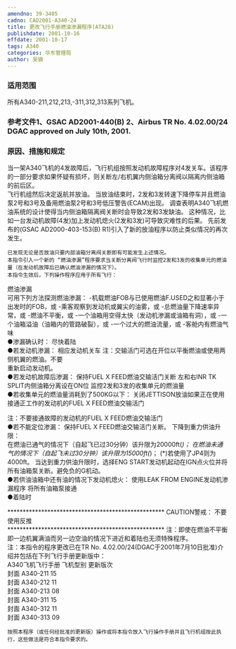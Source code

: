 ```yaml
---
amendno: 39-3405  
cadno: CAD2001-A340-24  
title: 更改飞行手册燃油渗漏程序(ATA28)  
publishdate: 2001-10-16  
effdate: 2001-10-17  
tags: A340  
categories: 华东管理局  
author: 吴镝  
---
```

  
### 适用范围  
所有A340-211,212,213,-311,312,313系列飞机。  
  
<!--more-->  
### 参考文件1、GSAC AD2001-440(B) 2、Airbus TR No. 4.02.00/24 DGAC approved on July 10th, 2001.  
  
### 原因、措施和规定  
当一架A340飞机的4发故障后，飞行机组按照发动机故障程序对4发关车。该程序的一部分要求如果怀疑有损坏，则关断左/右机翼内侧油箱分离阀以隔离内侧油箱的前后区。  
    飞行机组然后决定返航并放油。     当放油结束时，2发和3发转速下降停车并且燃油泵2号和3号及备用燃油泵2号和3号低压警告(ECAM)出现。     调查表明A340飞机燃油系统的设计使得当内侧油箱隔离阀关断时会导致2发和3发缺油。     这种情况，比如一台发动机故障(4发)加上发动机熄火(2发和3发)可导致灾难性的后果。     先前发布的(GSAC AD2000-403-153(B) R1)引入了新的放油程序以防止类似情况的再次发生。  
  
    已发现无论是否放油只要内部油箱分离阀关断即有可能发生上述情况。  
    本指令引入一个新的 “燃油渗漏”程序要求当关断分离阀飞行时监控2发和3发的收集单元的燃油量（在发动机故障后已确认燃油渗漏的情况下）。  
    本指令生效后，下列操作程序应用于所有飞行：  
燃油渗漏  
可用下列方法探测燃油渗漏： -机载燃油FOB与已使用燃油F.USED之和显著小于出发时的FOB，或 -乘客观察到发动机或翼尖的油雾，或 -总燃油量下降速率异常，或 -燃油不平衡，或 -一个油箱用空得太快（发动机渗漏或油箱有洞），或 -一个油箱溢油（油箱内的管路破裂），或 -一个过大的燃油流量，或 -客舱内有燃油气味  
●渗漏确认时： 尽快着陆  
●若发动机渗漏： 相应发动机关车   注：交输活门可选在开位以平衡燃油或使用两侧机翼的燃油。不要  
重新启动发动机。  
●若发动机故障后渗漏： 保持FUEL X FEED燃油交输活门关断   左和右INR TK SPLIT内侧油箱分离设在ON位 监控2发和3发的收集单元的燃油量  
●若收集单元的燃油量消耗到了500KG以下：   关闭JETTISON放油如果正在使用 接通正工作的发动机的FUEL X FEED燃油交输活门  
  
  
注：不要接通故障的发动机的FUEL X FEED燃油交输活门  
●若不能定位渗漏： 保持FUEL X FEED燃油交输活门关断。 下降到重力供油升限：  
    在燃油已通气的情况下（自起飞已过30分钟）该升限为20000ft(*)；     在燃油未通气的情况下（自起飞未过30分钟）该升限为15000ft(*)； (*)若使用了JP4则为4000ft。 当达到重力供油升限时，选择ENG START发动机起动在IGN点火位并将所有油箱泵关断。避免负的G机动。  
●若供油油箱中还有油的情况下发动机熄火：   使用LEAK FROM ENGINE发动机渗漏程序 将所有油箱泵接通  
●着陆时  
  
*************************************************** CAUTION警戒： 不要使用反推  
***************************************************   注：即使在燃油不平衡即一边机翼满油而另一边空油的情况下进近和着陆也无须特殊程序。  
注：本指令的程序更改已在TR No. 4.02.00/24(DGAC于2001年7月10日批准)介绍并包括在下列飞行手册更新版中：  
A340飞机飞行手册   飞机型别  更新版次  
封面  A340-211   15  
封面  A340-212   11  
封面  A340-213   08  
封面  A340-311   15  
封面  A340-312   11  
封面  A340-313   09  
  
    按照本程序（或任何经批准的更新版）操作或将本指令放入飞行操作手册并且飞行机组按此执行，这些做法是符合本指令要求的。  
